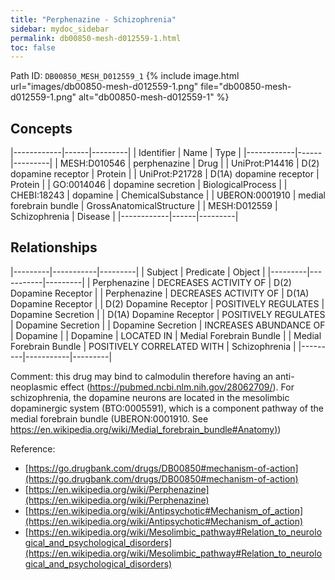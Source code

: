 ```yaml
---
title: "Perphenazine - Schizophrenia"
sidebar: mydoc_sidebar
permalink: db00850-mesh-d012559-1.html
toc: false 
---
```



Path ID: `DB00850_MESH_D012559_1`
{% include image.html url="images/db00850-mesh-d012559-1.png" file="db00850-mesh-d012559-1.png" alt="db00850-mesh-d012559-1" %}

## Concepts

|------------|------|---------|
| Identifier | Name | Type    |
|------------|------|---------|
| MESH:D010546 | perphenazine | Drug |
| UniProt:P14416 | D(2) dopamine receptor | Protein |
| UniProt:P21728 | D(1A) dopamine receptor | Protein |
| GO:0014046 | dopamine secretion | BiologicalProcess |
| CHEBI:18243 | dopamine | ChemicalSubstance |
| UBERON:0001910 | medial forebrain bundle | GrossAnatomicalStructure |
| MESH:D012559 | Schizophrenia | Disease |
|------------|------|---------|

## Relationships

|---------|-----------|---------|
| Subject | Predicate | Object  |
|---------|-----------|---------|
| Perphenazine | DECREASES ACTIVITY OF | D(2) Dopamine Receptor |
| Perphenazine | DECREASES ACTIVITY OF | D(1A) Dopamine Receptor |
| D(2) Dopamine Receptor | POSITIVELY REGULATES | Dopamine Secretion |
| D(1A) Dopamine Receptor | POSITIVELY REGULATES | Dopamine Secretion |
| Dopamine Secretion | INCREASES ABUNDANCE OF | Dopamine |
| Dopamine | LOCATED IN | Medial Forebrain Bundle |
| Medial Forebrain Bundle | POSITIVELY CORRELATED WITH | Schizophrenia |
|---------|-----------|---------|

Comment: this drug may bind to calmodulin therefore having an anti-neoplasmic effect (https://pubmed.ncbi.nlm.nih.gov/28062709/). For schizophrenia, the dopamine neurons are located in the mesolimbic dopaminergic system (BTO:0005591), which is a component pathway of the medial forebrain bundle (UBERON:0001910. See [https://en.wikipedia.org/wiki/Medial_forebrain_bundle#Anatomy)](https://en.wikipedia.org/wiki/Medial_forebrain_bundle#Anatomy))

Reference: 
  - [https://go.drugbank.com/drugs/DB00850#mechanism-of-action](https://go.drugbank.com/drugs/DB00850#mechanism-of-action)
  - [https://en.wikipedia.org/wiki/Perphenazine](https://en.wikipedia.org/wiki/Perphenazine)
  - [https://en.wikipedia.org/wiki/Antipsychotic#Mechanism_of_action](https://en.wikipedia.org/wiki/Antipsychotic#Mechanism_of_action)
  - [https://en.wikipedia.org/wiki/Mesolimbic_pathway#Relation_to_neurological_and_psychological_disorders](https://en.wikipedia.org/wiki/Mesolimbic_pathway#Relation_to_neurological_and_psychological_disorders)
